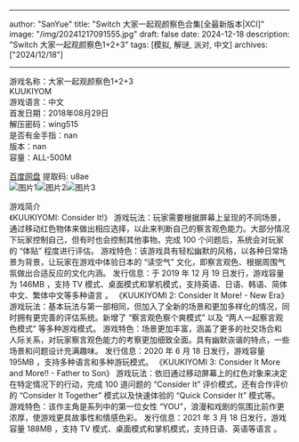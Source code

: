 
---
author: "SanYue"
title: "Switch 大家一起观颜察色合集[全最新版本|XCI]"
image: "/img/20241217091555.jpg"
draft: false
date: 2024-12-18
description: "Switch 大家一起观颜察色1+2+3"
tags: [模拟, 解谜, 派对, 中文]
archives: ["2024/12/18"]

---

游戏名称：大家一起观颜察色1+2+3   
KUUKIYOM    
游戏语言：中文  
首发日期：2018年08月29日  
解压密码：wing515  
是否有金手指：nan  
版本：nan   
容量：ALL-500M

[百度网盘](https://pan.baidu.com/s/1r9KZ8cUSXJ6cRgLzqaPHLA) 提取码: u8ae  
![图片1](/img/dbc727.jpg)![图片2](/img/caa547.jpg)![图片3](/img/98a570.jpg)  

游戏简介  
《KUUKIYOMI: Consider It!》
游戏玩法：玩家需要根据屏幕上呈现的不同场景，通过移动红色物体来做出相应选择，以此来判断自己的察言观色能力。大部分情况下玩家控制自己，但有时也会控制其他事物。完成 100 个问题后，系统会对玩家的 “体贴” 程度进行评估。
游戏特色：该游戏具有轻松幽默的风格，以各种日常场景为背景，让玩家在游戏中体验日本的 “读空气” 文化，即察言观色、根据周围气氛做出合适反应的文化内涵。
发行信息：于 2019 年 12 月 19 日发行，游戏容量为 146MB ，支持 TV 模式、桌面模式和掌机模式，支持英语、日语、韩语、简体中文、繁体中文等多种语言 。
《KUUKIYOMI 2: Consider It More! - New Era》
游戏玩法：基本玩法与第一部相同，但加入了全新的场景和更加多样化的情况，同时拥有更完善的评估系统。新增了 “察言观色察个爽模式” 以及 “两人一起察言观色模式” 等多种游戏模式。
游戏特色：场景更加丰富，涵盖了更多的社交场合和人际关系，对玩家察言观色能力的考察更加细致全面。具有幽默诙谐的特点，一些场景和问题设计充满趣味。
发行信息：2020 年 6 月 18 日发行，游戏容量 195MB ，支持多种语言和多种游玩模式。
《KUUKIYOMI 3: Consider It More and More!! - Father to Son》
游戏玩法：依旧通过移动屏幕上的红色对象来决定在特定情况下的行动，完成 100 道问题的 “Consider It” 评价模式，还有合作评价的 “Consider It Together” 模式以及快速体验的 “Quick Consider It” 模式等。
游戏特色：该作主角是系列中的第一位女性 “YOU”，浪漫和戏剧的氛围比前作更浓厚，使游戏更具故事性和情感色彩。
发行信息：2021 年 3 月 18 日发行，游戏容量 188MB ，支持 TV 模式、桌面模式和掌机模式，支持日语、英语等语言 。

